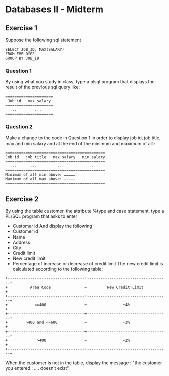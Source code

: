 # Databases II - Midterm

## Exercise 1
Suppose the following sql statement
```
SELECT JOB_ID, MAX(SALARY)
FROM EMPLOYEE
GROUP BY JOB_ID
```
### Question 1 
By using what you study in class, type a plsql program that displays the result of the previous sql query like: 
```
=====================
 Job id   max salary
=====================
  ...        ...
=====================
```

### Question 2 
Make a change to the code in Question 1 in order to display job id, job title, max and min salary
and at the end of the minimum and maximum of all :
```
============================================
Job id   job title   max salary   min salary
============================================
  ...      ...         ...            ...
============================================
Minimum of all min above: ……………
Maximum of all max above: ……………
============================================
```
## Exercise 2
By using the table customer, the attribute %type and case statement, type a PL/SQL program that
asks to enter
- Customer id
And display the following
- Customer id
- Name
- Address
- City
- Credit limit
- New credit limit
- Percentage of increase or decrease of credit limit
The new credit limit is calculated according to the following table:

```
+----------------------------------+------------------------------------+
+          Area Code               +         New Credit Limit           +
+----------------------------------+------------------------------------+
+            <=400                 +                +4%                 +
+----------------------------------+------------------------------------+
+        >400 and <=600            +                -3%                 +
+----------------------------------+------------------------------------+
+             >400                 +                +2%                 +
+----------------------------------+------------------------------------+
```
When the customer is not in the table, display the message : "the customer you entered : …. doesn’t
exist"
